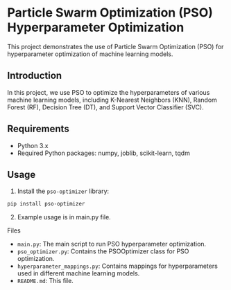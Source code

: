 # Particle Swarm Optimization (PSO) Hyperparameter Optimization

This project demonstrates the use of Particle Swarm Optimization (PSO) for hyperparameter optimization of machine learning models.

## Introduction

In this project, we use PSO to optimize the hyperparameters of various machine learning models, including K-Nearest Neighbors (KNN), Random Forest (RF), Decision Tree (DT), and Support Vector Classifier (SVC).

## Requirements

- Python 3.x
- Required Python packages: numpy, joblib, scikit-learn, tqdm

## Usage

1. Install the `pso-optimizer` library:

```bash
pip install pso-optimizer
```
2. Example usage is in main.py file.

Files
* `main.py`: The main script to run PSO hyperparameter optimization.
* `pso_optimizer.py`: Contains the PSOOptimizer class for PSO optimization.
* `hyperparameter_mappings.py`: Contains mappings for hyperparameters used in different machine learning models.
* `README.md`: This file.